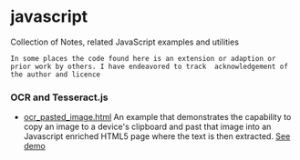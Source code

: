# javascript
Collection of Notes, related JavaScript examples and utilities

`In some places the code found here is an extension or adaption or prior work by others. I have endeavored to track 
acknowledgement of the author and licence`

### OCR and Tesseract.js
-  [ocr_pasted_image.html](https://github.com/robertbetts/javascript/blob/main/tesseract_js/ocr_pasted_image.html]) An example that demonstrates the capability to copy an image to a device's clipboard and past that image into an
Javascript enriched HTML5 page where the text is then extracted. [See demo](http://htmlpreview.github.io/?https://github.com/robertbetts/javascript/blob/main/tesseract_js/ocr_pasted_image.html)
 
  
